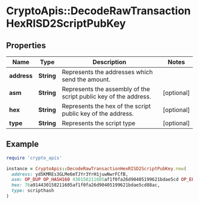 # CryptoApis::DecodeRawTransactionHexRISD2ScriptPubKey

## Properties

| Name | Type | Description | Notes |
| ---- | ---- | ----------- | ----- |
| **address** | **String** | Represents the addresses which send the amount. |  |
| **asm** | **String** | Represents the assembly of the script public key of the address. | [optional] |
| **hex** | **String** | Represents the hex of the script public key of the address. | [optional] |
| **type** | **String** | Represents the script type | [optional] |

## Example

```ruby
require 'crypto_apis'

instance = CryptoApis::DecodeRawTransactionHexRISD2ScriptPubKey.new(
  address: yd5KMREs3GLMe6mTJYr3YrH1juwNwrFCfB,
  asm: OP_DUP OP_HASH160 430158211605af1f0fa26d90405199621bdae5cd OP_EQUALVERIFY OP_CHECKSIG,
  hex: 76a914430158211605af1f0fa26d90405199621bdae5cd88ac,
  type: scripthash
)
```

